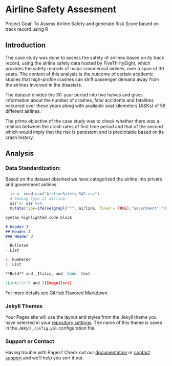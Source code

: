 # Airline Safety Assesment
Project Goal: To Assess Airline Safety and generate Risk Score based on track record using R  

## Introduction

The case study was done to assess the safety of airlines based on its track record, using the airline safety data hosted by FiveThirtyEight, which provides the safety records of major commercial airlines, over a span of 30 years. The context of this analysis is the outcome of certain academic studies that high-profile crashes can shift passenger demand away from the airlines involved in the disasters. 

The dataset divides the 30-year period into two halves and gives information about the number of crashes, fatal accidents and fatalities occurred over these years along with available seat kilometers (ASKs) of 56 different airlines. 

The prime objective of the case study was to check whether there was a relation between the crash rates of first time period and that of the second which would imply that the risk is persistent and is predictable based on its crash history.

## Analysis
### Data Standardization:
Based on the dataset obtained we have categorized the airline into private and government airlines.

```r
  ir <- read_csv("AirlineSafety-SAS.csv")
  # Adding Type of airline.
  air <- air %>%
  mutate(type=ifelse(grepl("*", airline, fixed = TRUE),"Government","Private"))
```
  

```markdown
Syntax highlighted code block

# Header 1
## Header 2
### Header 3

- Bulleted
- List

1. Numbered
2. List

**Bold** and _Italic_ and `Code` text

[Link](url) and ![Image](src)
```

For more details see [GitHub Flavored Markdown](https://guides.github.com/features/mastering-markdown/).

### Jekyll Themes

Your Pages site will use the layout and styles from the Jekyll theme you have selected in your [repository settings](https://github.com/rchadha96/airline-safety-assesment/settings). The name of this theme is saved in the Jekyll `_config.yml` configuration file.

### Support or Contact

Having trouble with Pages? Check out our [documentation](https://docs.github.com/categories/github-pages-basics/) or [contact support](https://github.com/contact) and we’ll help you sort it out.
